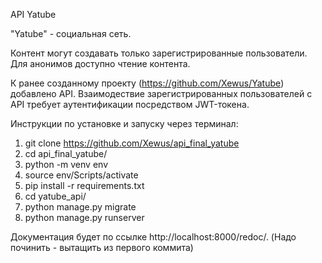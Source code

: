 API Yatube

"Yatube" - социальная сеть.

Контент могут создавать только зарегистрированные пользователи.
Для анонимов доступно чтение контента.

К ранее созданному проекту (https://github.com/Xewus/Yatube) добавлено API.
Взаимодествие зарегистрированных пользователей с API требует аутентификации
посредством  JWT-токена.

Инструкции по установке и запуску через терминал:

1. git clone https://github.com/Xewus/api_final_yatube
2. cd api_final_yatube/
3. python -m venv env
4. source env/Scripts/activate
5. pip install -r requirements.txt
6. cd yatube_api/
7. python manage.py migrate
8. python manage.py runserver


Документация будет по ссылке http://localhost:8000/redoc/. (Надо починить - вытащить из первого коммита)
